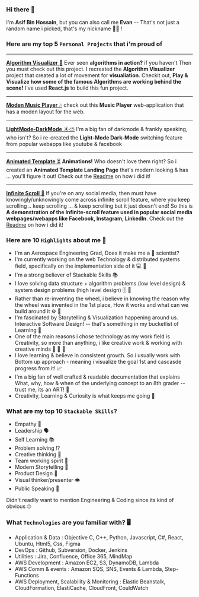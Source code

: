### Hi there 👋
I'm **Asif Bin Hossain**, but you can also call me **Evan** -- That's not just a random name i picked, that's my nickname 🧛‍♂️ !

### Here are my top 5 `Personal Projects` that i'm proud of
***
[**Algorithm Visualizer** 🔢](https://ahossa.github.io/pathfinding-visualizer/)
Ever seen **algorithms in action?** if you haven't Then you must check out this project. I recreated the **Algorithm Visualizer** project that created a lot of movement for **visualiation**. Checkit out, **Play & Visualize how some of the famous Algorithms are working behind the scene!** I've used **React.js** to build this fun project.

***
[**Moden Music Player** 🎶](https://ahossa.github.io/moden-music-player/)
check out this **Music Player** web-application that has a moden layout for the web.

***
[**LightMode-DarkMode** ☀️⛅](https://ahossa.github.io/light-dark-mode/)
I'm a big fan of darkmode & frankly speaking, who isn't? So i re-created the **Light-Mode Dark-Mode** switching feature from popular webapps like youtube & facebook


***
[**Animated Template** ⏳](https://ahossa.github.io/animated-template/) 
**Animations!** Who doesn't love them right? So i created an **Animated Template Landing Page** that's modern looking & has ... you'll figure it out! Check out the [Readme](https://github.com/ahossa/animated-template) on how i did it!

***
[**Infinite Scroll** 📜](https://ahossa.github.io/infinite-scroll-priv/)
If you're on any social media, then must have knowingly/unknowingly come across infinite scroll feature, where you keep scrolling .. keep scrolling ... & keep scrolling but it just doesn't end! So this is **A demonstration of the Infinite-scroll feature used in popular social media webpages/webapps like Facebook, Instagram, LinkedIn**. Check out the [Readme](https://github.com/ahossa/inifinite-scroll/wiki) on how i did it!

### Here are 10 `Highlights` about me 🔭 
- I'm an Aerospace Engineering Grad, Does it make me a :rocket:	scientist?
- I'm currently working on the web Technology & distributed systems field, specifically on the implementation side of it  💻 🔗 
- I'm a strong believer of Stackable Skills 📚
- I love solving data structure + algorithm problems (low level design) & system design problems (high level design) 🗄️ 💾
- Rather than re-inventing the wheel, i believe in knowing the reason why the wheel was invented in the 1st place, How it works and what can we build around it ⚙️ 🚗
- I'm fascinated by Storytelling & Visualization happening around us. Interactive Software Design! -- that's something in my bucketlist of Learning 🤩
- One of the main reasons i chose technology as my work field is Creativity, so more than anything, i like creative work & working with creative minds 🧠 🧠 🧠
- I love learning & believe in consistent growth. So i usually work with Bottom up approach - meaning i visualize the goal 1st and cascasde progress from it! 📈
- I'm a big fan of well crafted & readable documentation that explains What, why, how & when of the underlying concept to an 8th grader -- trust me, its an ART! 🎨
- Creativity, Learning & Curiosity is what keeps me going 🤔 

### What are my top 10 `Stackable Skills`?
- Empathy 🤗
- Leadership 🗣️
- Self Learning 📚
- Problem solving ⁉️
- Creative thinking 🧠
- Team working spirit 🤝
- Modern Storytelling 💭
- Product Design 📱
- Visual thinker/presenter 👁️
- Public Speaking 📢

Didn't readlly want to mention Engineering & Coding since its kind of obvious 🙄 

### What `Technologies` are you familiar with? 🖥️
- Application & Data : Objective C, C++, Python, Javascript, C#, React, Ubuntu, Html5, Css, Figma
- DevOps : Github, Subversion, Docker, Jenkins
- Utilities : Jira, Confluence, Office 365, MindMap
- AWS Development : Amazon EC2, S3, DynamoDB, Lambda
- AWS Comm & events : Amazon SQS, SNS, Events & Lambda, Step-Functions
- AWS Deployment, Scalability & Monitoring : Elastic Beanstalk, CloudFormation, ElastiCache, CloudFront, CouldWatch


<!--
**ahossa/ahossa** is a ✨ _special_ ✨ repository because its `README.md` (this file) appears on your GitHub profile.

Here are some ideas to get you started:

- 🔭 I’m currently working on ...
- 🌱 I’m currently learning ...
- 👯 I’m looking to collaborate on ...
- 🤔 I’m looking for help with ...
- 💬 Ask me about ...
- 📫 How to reach me: ...
- 😄 Pronouns: ...
- ⚡ Fun fact: ...
-->
